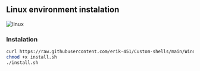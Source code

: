 ## Linux environment instalation
![linux](https://user-images.githubusercontent.com/47476901/168484079-3cc0536e-0306-441a-8139-3e7cd5e4e382.PNG)

### Instalation
```bash
curl https://raw.githubusercontent.com/erik-451/Custom-shells/main/Windows/install.sh > install.sh
chmod +x install.sh
./install.sh
```
